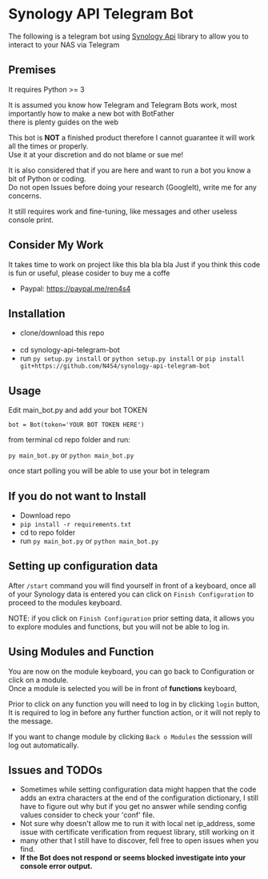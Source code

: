 # Synology API Telegram Bot

The following is a telegram bot using [Synology Api](https://github.com/N4S4/synology-api) library to allow you to 
interact to your NAS via Telegram

## Premises

It requires Python >= 3

It is assumed you know how Telegram and Telegram Bots work, most importantly how to make a new bot with BotFather </br>
there is plenty guides on the web

This bot is <b>NOT</b> a finished product therefore I cannot guarantee it will work all the times or properly.<br>
Use it at your discretion and do not blame or sue me!

It is also considered that if you are here and want to run a bot you know a bit of Python or coding. <br>
Do not open Issues before doing your research (GoogleIt), write me for any concerns.

It still requires work and fine-tuning, like messages and other useless console print.

## Consider My Work

It takes time to work on project like this bla bla bla
Just if you think this code is fun or useful, please cosider to buy me a coffe
- Paypal: https://paypal.me/ren4s4


## Installation

- clone/download this repo <br><br>
- cd synology-api-telegram-bot
- run ```py setup.py install``` or ```python setup.py install``` 
  or ```pip install git+https://github.com/N4S4/synology-api-telegram-bot```

## Usage 

Edit main_bot.py and add your bot TOKEN

```bot = Bot(token='YOUR BOT TOKEN HERE')```

from terminal cd repo folder and run: </br>

```py main_bot.py``` or ```python main_bot.py```

once start polling you will be able to use your bot in 
telegram

## If you do not want to Install

- Download repo
- ```pip install -r requirements.txt```
- cd to repo folder
- run ```py main_bot.py``` or ```python main_bot.py```

## Setting up configuration data

After ```/start``` command you will find yourself in front of a keyboard, once all of your Synology data is entered
you can click on ```Finish Configuration``` to proceed to the modules keyboard. <br>

NOTE: if you click on ```Finish Configuration``` prior setting data, it allows you to explore modules and functions, 
but you will not be able to log in.

## Using Modules and Function

You are now on the module keyboard, you can go back to Configuration or click on a module. <br>
Once a module is selected you will be in front of <b>functions</b> keyboard, </br>

Prior to click on any function you will need to log in by clicking ```login``` button,
It is required to log in before any further function action, or it will not reply to the message.

If you want to change module by clicking ```Back o Modules``` the sesssion will log out automatically.

## Issues and TODOs

- Sometimes while setting configuration data might happen that the code adds an extra characters at the end of the 
configuration dictionary, I still have to figure out why but if you get no answer while sending config values consider 
to check your 'conf' file.
- Not sure why doesn't allow me to run it with local net ip_address, some issue with certificate verification 
from request library, still working on it
- many other that I still have to discover, fell free to open issues when you find.
- <b>If the Bot does not respond or seems blocked investigate into your console error output.</br>